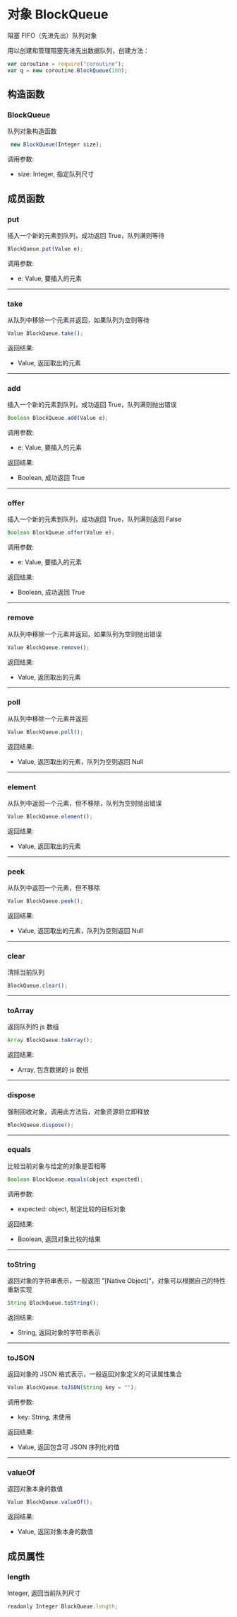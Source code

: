 # 对象 BlockQueue
阻塞 FIFO（先进先出）队列对象

用以创建和管理阻塞先进先出数据队列，创建方法：
```JavaScript
var coroutine = require("coroutine");
var q = new coroutine.BlockQueue(100);
```

## 构造函数
        
### BlockQueue
队列对象构造函数
```JavaScript
 new BlockQueue(Integer size);
```

调用参数:
* size: Integer, 指定队列尺寸

## 成员函数
        
### put
插入一个新的元素到队列，成功返回 True，队列满则等待
```JavaScript
BlockQueue.put(Value e);
```

调用参数:
* e: Value, 要插入的元素

--------------------------
### take
从队列中移除一个元素并返回，如果队列为空则等待
```JavaScript
Value BlockQueue.take();
```

返回结果:
* Value, 返回取出的元素

--------------------------
### add
插入一个新的元素到队列，成功返回 True，队列满则抛出错误
```JavaScript
Boolean BlockQueue.add(Value e);
```

调用参数:
* e: Value, 要插入的元素

返回结果:
* Boolean, 成功返回 True

--------------------------
### offer
插入一个新的元素到队列，成功返回 True，队列满则返回 False
```JavaScript
Boolean BlockQueue.offer(Value e);
```

调用参数:
* e: Value, 要插入的元素

返回结果:
* Boolean, 成功返回 True

--------------------------
### remove
从队列中移除一个元素并返回，如果队列为空则抛出错误
```JavaScript
Value BlockQueue.remove();
```

返回结果:
* Value, 返回取出的元素

--------------------------
### poll
从队列中移除一个元素并返回
```JavaScript
Value BlockQueue.poll();
```

返回结果:
* Value, 返回取出的元素，队列为空则返回 Null

--------------------------
### element
从队列中返回一个元素，但不移除，队列为空则抛出错误
```JavaScript
Value BlockQueue.element();
```

返回结果:
* Value, 返回取出的元素

--------------------------
### peek
从队列中返回一个元素，但不移除
```JavaScript
Value BlockQueue.peek();
```

返回结果:
* Value, 返回取出的元素，队列为空则返回 Null

--------------------------
### clear
清除当前队列
```JavaScript
BlockQueue.clear();
```

--------------------------
### toArray
返回队列的 js 数组
```JavaScript
Array BlockQueue.toArray();
```

返回结果:
* Array, 包含数据的 js 数组

--------------------------
### dispose
强制回收对象，调用此方法后，对象资源将立即释放
```JavaScript
BlockQueue.dispose();
```

--------------------------
### equals
比较当前对象与给定的对象是否相等
```JavaScript
Boolean BlockQueue.equals(object expected);
```

调用参数:
* expected: object, 制定比较的目标对象

返回结果:
* Boolean, 返回对象比较的结果

--------------------------
### toString
返回对象的字符串表示，一般返回 "[Native Object]"，对象可以根据自己的特性重新实现
```JavaScript
String BlockQueue.toString();
```

返回结果:
* String, 返回对象的字符串表示

--------------------------
### toJSON
返回对象的 JSON 格式表示，一般返回对象定义的可读属性集合
```JavaScript
Value BlockQueue.toJSON(String key = "");
```

调用参数:
* key: String, 未使用

返回结果:
* Value, 返回包含可 JSON 序列化的值

--------------------------
### valueOf
返回对象本身的数值
```JavaScript
Value BlockQueue.valueOf();
```

返回结果:
* Value, 返回对象本身的数值

## 成员属性
        
### length
Integer, 返回当前队列尺寸
```JavaScript
readonly Integer BlockQueue.length;
```

